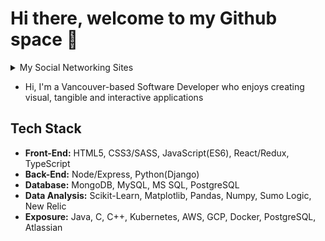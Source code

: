 # Hi there, welcome to my Github space 🚀
  <details>
    <summary>My Social Networking Sites</summary>
    <div>
      <a href="https://www.linkedin.com/in/dlee0528/" target="_blank"><img src="https://cdn2.iconfinder.com/data/icons/social-media-2285/512/1_Linkedin_unofficial_colored_svg-32.png"></a>
      <a href="https://www.instagram.com/daniellee.dev/" target="_blank"><img src="https://cdn2.iconfinder.com/data/icons/social-media-2285/512/1_Instagram_colored_svg_1-32.png"></a>
      <a href="https://www.youtube.com/channel/UCwqWNzINlWxwfNCPAU86_Fg?view_as=subscriber" target="_blank"><img src="https://cdn2.iconfinder.com/data/icons/social-media-2285/512/1_Youtube_colored_svg-32.png"></a>
      <a href="https://dev.to/danlee0528" target="_blank"><img src= "https://cdn3.iconfinder.com/data/icons/logos-and-brands-adobe/512/84_Dev-512.png" width = "32px"></a>
    </div>
  </details>
  <ul>
    <li> Hi, I'm a Vancouver-based Software Developer who enjoys creating visual, tangible and interactive applications</li>
  </ul>
  
## Tech Stack
  <ul>
    <li><strong>Front-End:</strong> HTML5, CSS3/SASS, JavaScript(ES6), React/Redux, TypeScript</li>
    <li><strong>Back-End:</strong> Node/Express, Python(Django)</li>
    <li><strong>Database:</strong>  MongoDB, MySQL, MS SQL, PostgreSQL </li>
    <li><strong>Data Analysis:</strong> Scikit-Learn, Matplotlib, Pandas, Numpy, Sumo Logic, New Relic</li>
    <li><strong>Exposure:</strong> Java, C, C++, Kubernetes, AWS, GCP, Docker, PostgreSQL, Atlassian</li>
  </ul>


